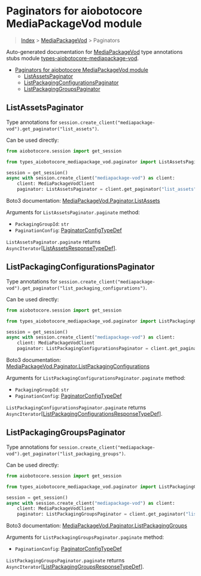 <a id="paginators-for-aiobotocore-mediapackagevod-module"></a>

# Paginators for aiobotocore MediaPackageVod module

> [Index](../README.md) > [MediaPackageVod](./README.md) > Paginators

Auto-generated documentation for
[MediaPackageVod](https://boto3.amazonaws.com/v1/documentation/api/latest/reference/services/mediapackage-vod.html#MediaPackageVod)
type annotations stubs module
[types-aiobotocore-mediapackage-vod](https://pypi.org/project/types-aiobotocore-mediapackage-vod/).

- [Paginators for aiobotocore MediaPackageVod module](#paginators-for-aiobotocore-mediapackagevod-module)
  - [ListAssetsPaginator](#listassetspaginator)
  - [ListPackagingConfigurationsPaginator](#listpackagingconfigurationspaginator)
  - [ListPackagingGroupsPaginator](#listpackaginggroupspaginator)

<a id="listassetspaginator"></a>

## ListAssetsPaginator

Type annotations for
`session.create_client("mediapackage-vod").get_paginator("list_assets")`.

Can be used directly:

```python
from aiobotocore.session import get_session

from types_aiobotocore_mediapackage_vod.paginator import ListAssetsPaginator

session = get_session()
async with session.create_client("mediapackage-vod") as client:
    client: MediaPackageVodClient
    paginator: ListAssetsPaginator = client.get_paginator("list_assets")
```

Boto3 documentation:
[MediaPackageVod.Paginator.ListAssets](https://boto3.amazonaws.com/v1/documentation/api/latest/reference/services/mediapackage-vod.html#MediaPackageVod.Paginator.ListAssets)

Arguments for `ListAssetsPaginator.paginate` method:

- `PackagingGroupId`: `str`
- `PaginationConfig`:
  [PaginatorConfigTypeDef](./type_defs.md#paginatorconfigtypedef)

`ListAssetsPaginator.paginate` returns
`AsyncIterator`\[[ListAssetsResponseTypeDef](./type_defs.md#listassetsresponsetypedef)\].

<a id="listpackagingconfigurationspaginator"></a>

## ListPackagingConfigurationsPaginator

Type annotations for
`session.create_client("mediapackage-vod").get_paginator("list_packaging_configurations")`.

Can be used directly:

```python
from aiobotocore.session import get_session

from types_aiobotocore_mediapackage_vod.paginator import ListPackagingConfigurationsPaginator

session = get_session()
async with session.create_client("mediapackage-vod") as client:
    client: MediaPackageVodClient
    paginator: ListPackagingConfigurationsPaginator = client.get_paginator("list_packaging_configurations")
```

Boto3 documentation:
[MediaPackageVod.Paginator.ListPackagingConfigurations](https://boto3.amazonaws.com/v1/documentation/api/latest/reference/services/mediapackage-vod.html#MediaPackageVod.Paginator.ListPackagingConfigurations)

Arguments for `ListPackagingConfigurationsPaginator.paginate` method:

- `PackagingGroupId`: `str`
- `PaginationConfig`:
  [PaginatorConfigTypeDef](./type_defs.md#paginatorconfigtypedef)

`ListPackagingConfigurationsPaginator.paginate` returns
`AsyncIterator`\[[ListPackagingConfigurationsResponseTypeDef](./type_defs.md#listpackagingconfigurationsresponsetypedef)\].

<a id="listpackaginggroupspaginator"></a>

## ListPackagingGroupsPaginator

Type annotations for
`session.create_client("mediapackage-vod").get_paginator("list_packaging_groups")`.

Can be used directly:

```python
from aiobotocore.session import get_session

from types_aiobotocore_mediapackage_vod.paginator import ListPackagingGroupsPaginator

session = get_session()
async with session.create_client("mediapackage-vod") as client:
    client: MediaPackageVodClient
    paginator: ListPackagingGroupsPaginator = client.get_paginator("list_packaging_groups")
```

Boto3 documentation:
[MediaPackageVod.Paginator.ListPackagingGroups](https://boto3.amazonaws.com/v1/documentation/api/latest/reference/services/mediapackage-vod.html#MediaPackageVod.Paginator.ListPackagingGroups)

Arguments for `ListPackagingGroupsPaginator.paginate` method:

- `PaginationConfig`:
  [PaginatorConfigTypeDef](./type_defs.md#paginatorconfigtypedef)

`ListPackagingGroupsPaginator.paginate` returns
`AsyncIterator`\[[ListPackagingGroupsResponseTypeDef](./type_defs.md#listpackaginggroupsresponsetypedef)\].
